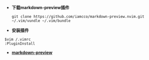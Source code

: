 - **下载markdown-preview插件**

	```git clone https://github.com/iamcco/markdown-preview.nvim.git ~/.vim/vundle ~/.vim/bundle``` 


- **安装插件**

```
$vim /.vimrc
:PluginInstall
```


- [**markdown-preview**](https://github.com/iamcco/markdown-preview.nvim)
